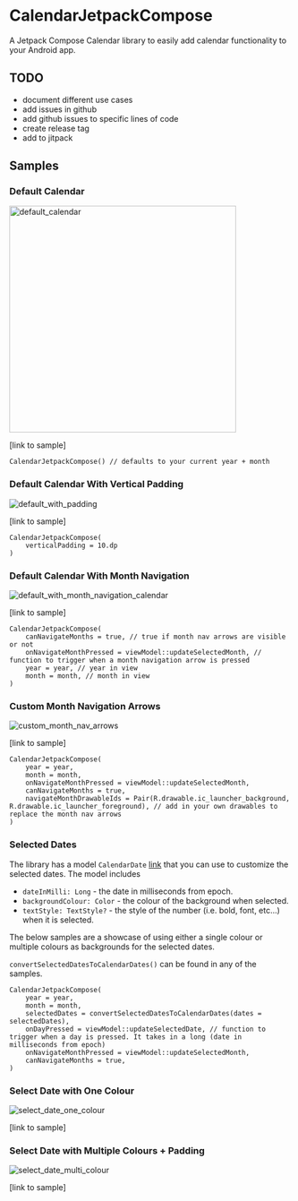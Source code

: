 # CalendarJetpackCompose
A Jetpack Compose Calendar library to easily add calendar functionality to your Android app.

## TODO
- document different use cases
- add issues in github
- add github issues to specific lines of code
- create release tag
- add to jitpack

## Samples

### Default Calendar
<img width="405" alt="default_calendar" src="https://user-images.githubusercontent.com/12566260/111803752-9619bc00-888c-11eb-8bfc-e03622bcf7f1.png">

[link to sample]
```
CalendarJetpackCompose() // defaults to your current year + month
```

### Default Calendar With Vertical Padding 
![default_with_padding](https://user-images.githubusercontent.com/12566260/111799330-26a1cd80-8888-11eb-88f5-939f8e8833be.png)

[link to sample]
```
CalendarJetpackCompose(
    verticalPadding = 10.dp
)
```

### Default Calendar With Month Navigation
![default_with_month_navigation_calendar](https://user-images.githubusercontent.com/12566260/111799936-b47db880-8888-11eb-8a6f-1981fe88e26d.gif)

[link to sample]
```
CalendarJetpackCompose(
    canNavigateMonths = true, // true if month nav arrows are visible or not
    onNavigateMonthPressed = viewModel::updateSelectedMonth, // function to trigger when a month navigation arrow is pressed
    year = year, // year in view
    month = month, // month in view
)
```

### Custom Month Navigation Arrows 
![custom_month_nav_arrows](https://user-images.githubusercontent.com/12566260/111799533-56e96c00-8888-11eb-893e-d0985933d039.gif)

[link to sample]
```
CalendarJetpackCompose(
    year = year,
    month = month,
    onNavigateMonthPressed = viewModel::updateSelectedMonth,
    canNavigateMonths = true,
    navigateMonthDrawableIds = Pair(R.drawable.ic_launcher_background, R.drawable.ic_launcher_foreground), // add in your own drawables to replace the month nav arrows
)
```

### Selected Dates

The library has a model `CalendarDate` [link]() that you can use to customize the selected dates. 
The model includes 
* `dateInMilli: Long` - the date in milliseconds from epoch.
* `backgroundColour: Color` - the colour of the background when selected.
* `textStyle: TextStyle?` - the style of the number (i.e. bold, font, etc...) when it is selected.

The below samples are a showcase of using either a single colour or multiple colours as backgrounds for the selected dates.

`convertSelectedDatesToCalendarDates()` can be found in any of the samples.

```
CalendarJetpackCompose(
    year = year,
    month = month,
    selectedDates = convertSelectedDatesToCalendarDates(dates = selectedDates),
    onDayPressed = viewModel::updateSelectedDate, // function to trigger when a day is pressed. It takes in a long (date in milliseconds from epoch)
    onNavigateMonthPressed = viewModel::updateSelectedMonth,
    canNavigateMonths = true,
)
```

### Select Date with One Colour 
![select_date_one_colour](https://user-images.githubusercontent.com/12566260/111799368-30c3cc00-8888-11eb-8d7e-89716d818312.gif)

[link to sample]


### Select Date with Multiple Colours + Padding 
![select_date_multi_colour](https://user-images.githubusercontent.com/12566260/111799485-4a651380-8888-11eb-94fc-352b45ca085b.gif)

[link to sample]

